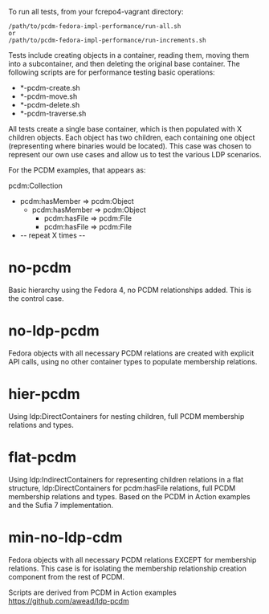 To run all tests, from your fcrepo4-vagrant directory:
```
/path/to/pcdm-fedora-impl-performance/run-all.sh
or
/path/to/pcdm-fedora-impl-performance/run-increments.sh
```

Tests include creating objects in a container, reading them, moving them into a subcontainer, and then deleting the original base container.  The following scripts are for performance testing basic operations:
  * *-pcdm-create.sh
  * *-pcdm-move.sh
  * *-pcdm-delete.sh
  * *-pcdm-traverse.sh

All tests create a single base container, which is then populated with X children objects.  Each object has two children, each containing one object (representing where binaries would be located).  This case was chosen to represent our own use cases and allow us to test the various LDP scenarios.

For the PCDM examples, that appears as:

pcdm:Collection
  * pcdm:hasMember => pcdm:Object
    * pcdm:hasMember => pcdm:Object
      * pcdm:hasFile => pcdm:File
      * pcdm:hasFile => pcdm:File
  * -- repeat X times --

no-pcdm
=======
Basic hierarchy using the Fedora 4, no PCDM relationships added.  This is the control case.	

no-ldp-pcdm
===========
Fedora objects with all necessary PCDM relations are created with explicit API calls, using no other container types to populate membership relations.

hier-pcdm
=========
Using ldp:DirectContainers for nesting children, full PCDM membership relations and types.

flat-pcdm
=========
Using ldp:IndirectContainers for representing children relations in a flat structure, ldp:DirectContainers for pcdm:hasFile relations, full PCDM membership relations and types.  Based on the PCDM in Action examples and the Sufia 7 implementation.

min-no-ldp-cdm
=======
Fedora objects with all necessary PCDM relations EXCEPT for membership relations.  This case is for isolating the membership relationship creation component from the rest of PCDM.


Scripts are derived from PCDM in Action examples https://github.com/awead/ldp-pcdm